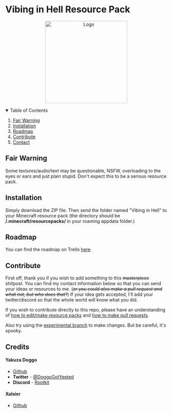 # Vibing in Hell Resource Pack

<p align="center">
  <a href="https://github.com/YakuzaDoggo/VibinginHellResourcePack">
    <img src="image/AnimePupSmug.jpg" alt="Logo" width="256" height="256">
  </a>

<details open="open">
  <summary>Table of Contents</summary>
  <ol>
    <li>
      <a href="#fair-warning">Fair Warning</a>
    </li>
    <li>
      <a href="#installation">Installation</a>
    </li>
    <li>
      <a href="#roadmap">Roadmap</a>
    </li>
    <li>
      <a href="#contribute">Contribute</a>
    </li>
    <li>
      <a href="#contact">Contact</a>
    </li>
  </ol>
</details>

## Fair Warning
Some textures/audio/text may be questionable, NSFW, overloading to the eyes or ears and just plain stupid. Don't expect this to be a serious resource pack.

## Installation 
Simply download the ZIP file. Then send the folder named "Vibing in Hell" to your Minecraft resource pack (the directory should be <b> /.minecraft/resourcepacks/ </b> in your roaming appdata folder.)

## Roadmap
You can find the roadmap on Trello [here](https://trello.com/b/tOSmUeIA/vibin-in-hell-resource-pack).

## Contribute
First off, thank you if you wish to add something to this ~~masterpiece~~ shitpost. You can find my contact information below so that you can send your ideas or resources to me. (~~*or you could also make a pull request and what not, but who does that?*~~) If your idea gets accepted, I'll add your twitter/discord so that the whole world will know what you did.
  
If you wish to contribute directly to this repo, please have an understanding of [how to edit/make resource packs](https://minecraft.fandom.com/wiki/Tutorials/Creating_a_resource_pack) and [how to make pull requests](https://docs.github.com/en/pull-requests/collaborating-with-pull-requests/proposing-changes-to-your-work-with-pull-requests/creating-a-pull-request).
  
Also try using the [experimental branch](https://github.com/YakuzaDoggo/VibinginHellResourcePack/tree/super-experimental-branch-also-spooky) to make changes. But be careful, it's spooky.

## Credits

#### Yakuza Doggo

* [Github](https://github.com/YakuzaDoggo)
* <b>Twitter</b> - [@DoggoGotYeeted](https://twitter.com/DoggoGotYeeted)
* <b>Discord</b> - [Rootkit](https://discord.com/users/349655503623684097)
  
#### Xalsier
* [Github](https://github.com/Xalsier)
